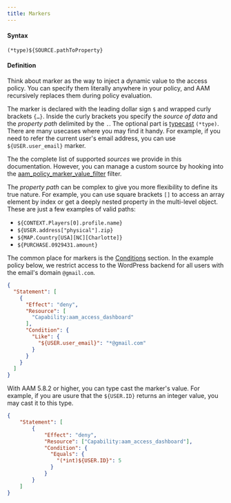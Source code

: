 ```yaml
---
title: Markers
---
```


#### Syntax

`(*type)${SOURCE.pathToProperty}`


#### Definition

Think about marker as the way to inject a dynamic value to the access policy. You can specify them literally anywhere in your policy, and AAM recursively replaces them during policy evaluation.

The marker is declared with the leading dollar sign `$` and wrapped curly brackets `{…}`. Inside the curly brackets you specify the _source of data_ and the _property path_ delimited by the `.`. The optional part is [typecast](/advanced/access-policy/typecast/) `(*type)`. There are many usecases where you may find it handy. For example, if you need to refer the current user's email address, you can use `${USER.user_email}` marker.

The the complete list of supported _sources_ we provide in this documentation. However, you can manage a custom source by hooking into the [aam_policy_marker_value_filter](/advanced/hooks/aam_policy_marker_value_filter) filter.

The _property path_ can be complex to give you more flexibility to define its true nature. For example, you can use square brackets `[]` to access an array element by index or get a deeply nested property in the multi-level object. These are just a few examples of valid paths:

- `${CONTEXT.Players[0].profile.name}`
- `${USER.address["physical"].zip}`
- `${MAP.Country[USA][NC][Charlotte]}`
- `${PURCHASE.0929431.amount}`

The common place for markers is the [Conditions](/advanced/access-policy/condition/) section. In the example policy below, we restrict access to the WordPress backend for all users with the email's domain `@gmail.com`.

```json
{
  "Statement": [
    {
      "Effect": "deny",
      "Resource": [
        "Capability:aam_access_dashboard"
      ],
      "Condition": {
        "Like": {
          "${USER.user_email}": "*@gmail.com"
        }
      }
    }
  ]
}
```

With AAM 5.8.2 or higher, you can type cast the marker's value. For example, if you are usure that the `${USER.ID}` returns an integer value, you may cast it to this type.

```json
{
    "Statement": [
        {
            "Effect": "deny",
            "Resource": ["Capability:aam_access_dashboard"],
            "Condition": {
              "Equals": {
                "(*int)${USER.ID}": 5
              }
            }
        }
    ]
}
```
